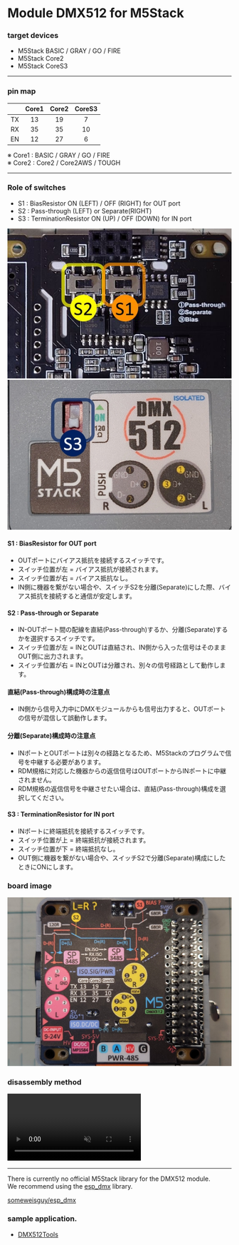 # Module DMX512 for M5Stack

### target devices
 - M5Stack BASIC / GRAY / GO / FIRE
 - M5Stack Core2
 - M5Stack CoreS3

---
### pin map

|    |Core1 |Core2 |CoreS3|
|:--:|:----:|:----:|:----:|
| TX |  13  |  19  |   7  |
| RX |  35  |  35  |  10  |
| EN |  12  |  27  |   6  |

※ Core1 : BASIC / GRAY / GO / FIRE  
※ Core2 : Core2 / Core2AWS / TOUGH  

---
### Role of switches

 - S1 : BiasResistor ON (LEFT) / OFF (RIGHT) for OUT port
 - S2 : Pass-through (LEFT) or Separate(RIGHT)
 - S3 : TerminationResistor ON (UP) / OFF (DOWN) for IN port

![switch_s1_s2](images/switch_s1_s2.jpg)
![switch_s3](images/switch_s3.jpg)

#### S1 : BiasResistor for OUT port
 - OUTポートにバイアス抵抗を接続するスイッチです。
 - スイッチ位置が左 = バイアス抵抗が接続されます。
 - スイッチ位置が右 = バイアス抵抗なし。
 - IN側に機器を繋がない場合や、スイッチS2を分離(Separate)にした際、バイアス抵抗を接続すると通信が安定します。

#### S2 : Pass-through or Separate
 - IN-OUTポート間の配線を直結(Pass-through)するか、分離(Separate)するかを選択するスイッチです。
 - スイッチ位置が左 = INとOUTは直結され、IN側から入った信号はそのままOUT側に出力されます。
 - スイッチ位置が右 = INとOUTは分離され、別々の信号経路として動作します。

#### 直結(Pass-through)構成時の注意点
 - IN側から信号入力中にDMXモジュールからも信号出力すると、OUTポートの信号が混信して誤動作します。

#### 分離(Separate)構成時の注意点
 - INポートとOUTポートは別々の経路となるため、M5Stackのプログラムで信号を中継する必要があります。
 - RDM規格に対応した機器からの返信信号はOUTポートからINポートに中継されません。
 - RDM規格の返信信号を中継させたい場合は、直結(Pass-through)構成を選択してください。

#### S3 : TerminationResistor for IN port
 - INポートに終端抵抗を接続するスイッチです。
 - スイッチ位置が上 = 終端抵抗が接続されます。
 - スイッチ位置が下 = 終端抵抗なし。
 - OUT側に機器を繋がない場合や、スイッチS2で分離(Separate)構成にしたときにONにします。


### board image
![image_1](images/image_1.jpg)

### disassembly method
<div><video controls src="disassembly.mp4" muted="false"></video></div>

---
There is currently no official M5Stack library for the DMX512 module.<br>
We recommend using the [esp_dmx](https://github.com/someweisguy/esp_dmx) library.

[someweisguy/esp_dmx](https://github.com/someweisguy/esp_dmx)

### sample application.
 - [DMX512Tools](examples/DMX512Tools/)

